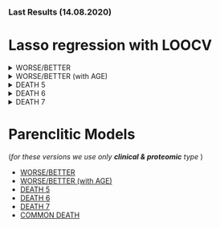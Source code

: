 ### Last Results (14.08.2020)
# Lasso regression with LOOCV

<details>
  <summary>WORSE/BETTER</summary>
  <br>
  <pre>
    | Type                 | AUC (95% CI)        | Final model                                |
    |----------------------|---------------------|--------------------------------------------|       
    | proteomic            | 0.729 (0.540-0.917) | PGLYRP2, KLKB1                             |

  </pre>
</details>

<details>
  <summary>WORSE/BETTER (with AGE)</summary>
  <br> (the same as the previous one)
  <br>
  <pre>
    | Type                 | AUC (95% CI)        | Final model                                |
    |----------------------|---------------------|--------------------------------------------|       
    | proteomic            | 0.729 (0.540-0.917) | PGLYRP2, KLKB1                             |

  </pre>
</details>
 
<details>
  <summary>DEATH 5</summary>
  <br>
  <pre>
    | Type                 | AUC (95% CI)        | Final model                                |
    |----------------------|---------------------|--------------------------------------------|
    | clinical             | 0.854 (0.763-0.944) | N.PH, N.LAC                                |        
    | proteomic            | 0.864 (0.776-0.953) | HRG, SERPINA3, FETUB, MASP2                |
    | clinical &  proteomic| 0.917 (0.851-0.983) | N.PH, N.LAC, SERPINA3, MASP2               |
  </pre>
</details>

<details>
  <summary>DEATH 6</summary>
  <br>
  <pre>
    | Type                 | AUC (95% CI)        | Final model                                |
    |----------------------|---------------------|--------------------------------------------|
    | clinical             | 0.870 (0.779-0.961) | N.PH, N.LAC                                |        
    | proteomic            | 0.878 (0.779-0.976) | KNG1, CFI, HRG, SERPINA3, FETUB, MASP2     |
    | clinical &  proteomic| 0.917 (0.849-0.986) | N.PH, N.LAC, SERPINA3, MASP2.              |
  </pre>
</details>

<details>
  <summary>DEATH 7</summary>
  <br>
  <pre>
    | Type                 | AUC (95% CI)        | Final model                                |
    |----------------------|---------------------|--------------------------------------------|
    | clinical             | 0.844 (0.732-0.956) | N.PCO2, N.PH, N.LAC                        |        
    | proteomic            | 0.900 (0.816-0.985) | A2M, KNG1, CFI, HRG, PZP, SERPINA3, MASP2  |
    | clinical &  proteomic| 0.897 (0.806-0.987) | N.PCO2, N.PH, N.LAC, MASP2                 |
  </pre>
</details>



# Parenclitic Models

(_for these versions we use only **clinical &  proteomic** type_ )
- [WORSE/BETTER](A.md)
- [WORSE/BETTER (with AGE)](WA.md)
- [DEATH 5](DEATH5.md)
- [DEATH 6](DEATH6.md)
- [DEATH 7](DEATH7.md)
- [COMMON DEATH](COMMON_DEATH.md)
